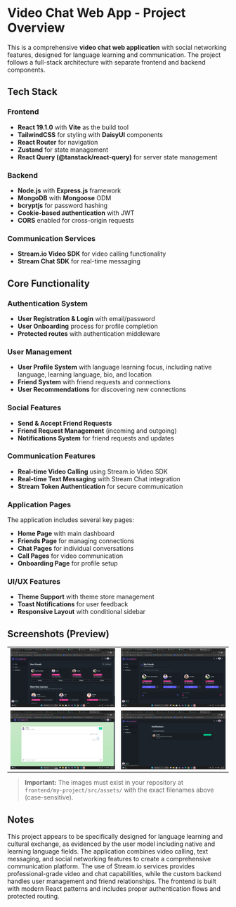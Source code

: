 # Video Chat Web App - Project Overview

This is a comprehensive **video chat web application** with social networking features, designed for language learning and communication. The project follows a full-stack architecture with separate frontend and backend components.

## Tech Stack

### Frontend
- **React 19.1.0** with **Vite** as the build tool
- **TailwindCSS** for styling with **DaisyUI** components 
- **React Router** for navigation
- **Zustand** for state management  
- **React Query (@tanstack/react-query)** for server state management

### Backend
- **Node.js** with **Express.js** framework 
- **MongoDB** with **Mongoose** ODM 
- **bcryptjs** for password hashing 
- **Cookie-based authentication** with JWT 
- **CORS** enabled for cross-origin requests 

### Communication Services
- **Stream.io Video SDK** for video calling functionality 
- **Stream Chat SDK** for real-time messaging 

## Core Functionality

### Authentication System
- **User Registration & Login** with email/password
- **User Onboarding** process for profile completion 
- **Protected routes** with authentication middleware

### User Management
- **User Profile System** with language learning focus, including native language, learning language, bio, and location
- **Friend System** with friend requests and connections
- **User Recommendations** for discovering new connections 

### Social Features
- **Send & Accept Friend Requests** 
- **Friend Request Management** (incoming and outgoing)
- **Notifications System** for friend requests and updates 

### Communication Features
- **Real-time Video Calling** using Stream.io Video SDK
- **Real-time Text Messaging** with Stream Chat integration 
- **Stream Token Authentication** for secure communication 

### Application Pages
The application includes several key pages:
- **Home Page** with main dashboard
- **Friends Page** for managing connections
- **Chat Pages** for individual conversations
- **Call Pages** for video communication
- **Onboarding Page** for profile setup 

### UI/UX Features
- **Theme Support** with theme store management 
- **Toast Notifications** for user feedback 
- **Responsive Layout** with conditional sidebar

## Screenshots (Preview)

<table>
  <tr>
    <td><img src="./frontend/my-project/src/assets/Home.png" alt="Home Page" width="420" /></td>
    <td><img src="./frontend/my-project/src/assets/Friend.png" alt="Friends Page" width="420" /></td>
  </tr>
  <tr>
    <td><img src="./frontend/my-project/src/assets/chat.png" alt="Chat Page" width="420" /></td>
    <td><img src="./frontend/my-project/src/assets/notification.png" alt="Notifications" width="420" /></td>
  </tr>
</table>

> **Important:** The images must exist in your repository at  
> `frontend/my-project/src/assets/` with the exact filenames above (case-sensitive).

## Notes

This project appears to be specifically designed for language learning and cultural exchange, as evidenced by the user model including native and learning language fields. The application combines video calling, text messaging, and social networking features to create a comprehensive communication platform. The use of Stream.io services provides professional-grade video and chat capabilities, while the custom backend handles user management and friend relationships. The frontend is built with modern React patterns and includes proper authentication flows and protected routing.
